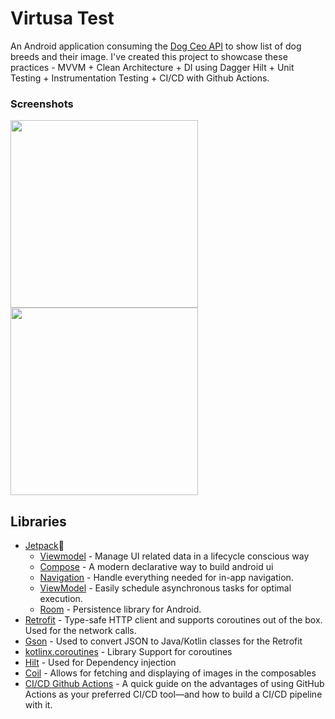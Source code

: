 # Virtusa Test
An Android application consuming the [Dog Ceo API]([https://developer.github.com/v3/](https://dog.ceo/api/)) to show list of dog breeds and their image.
I've created this project to showcase these practices - MVVM + Clean Architecture + DI using Dagger Hilt + Unit Testing + Instrumentation Testing + CI/CD with Github Actions.


### Screenshots
<img src="https://github.com/abhishektiwarijr/VirtusaTest/assets/25899457/bf61af75-f9a8-4ce0-9dcf-5a3b71a6a02e" width=300/>
<img src="https://github.com/abhishektiwarijr/VirtusaTest/assets/25899457/aa0bf317-0ccb-45e8-b738-e0cd6a05ea7a" width=300/> 


## Libraries
- [Jetpack](https://developer.android.com/jetpack)🚀
    - [Viewmodel](https://developer.android.com/topic/libraries/architecture/viewmodel) - Manage UI
      related data in a lifecycle conscious way
    - [Compose](https://developer.android.com/courses/pathways/compose) - A modern declarative way
      to build android ui
    - [Navigation](https://developer.android.com/jetpack/compose/navigation) - Handle everything needed for in-app navigation.
    - [ViewModel](https://developer.android.com/jetpack/compose/state#viewmodel-state) - Easily schedule asynchronous tasks for optimal execution.
    - [Room](https://developer.android.com/topic/libraries/architecture/room) - Persistence library for Android.
- [Retrofit](https://square.github.io/retrofit/) - Type-safe HTTP client and supports coroutines out
  of the box. Used for the network calls.
- [Gson](https://github.com/google/gson) - Used to convert JSON to Java/Kotlin classes for the
  Retrofit
- [kotlinx.coroutines](https://github.com/Kotlin/kotlinx.coroutines) - Library Support for
  coroutines
- [Hilt](https://developer.android.com/training/dependency-injection/hilt-android) - Used for
  Dependency injection
- [Coil](https://coil-kt.github.io/coil/compose/) - Allows for fetching and displaying of images in
  the composables
- [CI/CD Github Actions](https://github.blog/2022-02-02-build-ci-cd-pipeline-github-actions-four-steps/) - A quick guide on the advantages of using GitHub Actions
  as your preferred CI/CD tool—and how to build a CI/CD pipeline with it.
